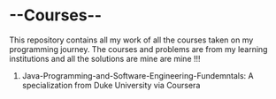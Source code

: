# --Courses--
This repository contains all my work of all the courses taken on my programming journey. The courses and problems are from my learning institutions and all the solutions are mine are mine !!!

1. Java-Programming-and-Software-Engineering-Fundemntals: A specialization from Duke University via Coursera

